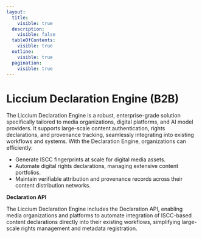 ```yaml
---
layout:
  title:
    visible: true
  description:
    visible: false
  tableOfContents:
    visible: true
  outline:
    visible: true
  pagination:
    visible: true
---
```


# Liccium Declaration Engine (B2B)

The Liccium Declaration Engine is a robust, enterprise-grade solution specifically tailored to media organizations, digital platforms, and AI model providers. It supports large-scale content authentication, rights declarations, and provenance tracking, seamlessly integrating into existing workflows and systems. With the Declaration Engine, organizations can efficiently:

* Generate ISCC fingerprints at scale for digital media assets.
* Automate digital rights declarations, managing extensive content portfolios.
* Maintain verifiable attribution and provenance records across their content distribution networks.

**Declaration API**

The Liccium Declaration Engine includes the Declaration API, enabling media organizations and platforms to automate integration of ISCC-based content declarations directly into their existing workflows, simplifying large-scale rights management and metadata registration.
